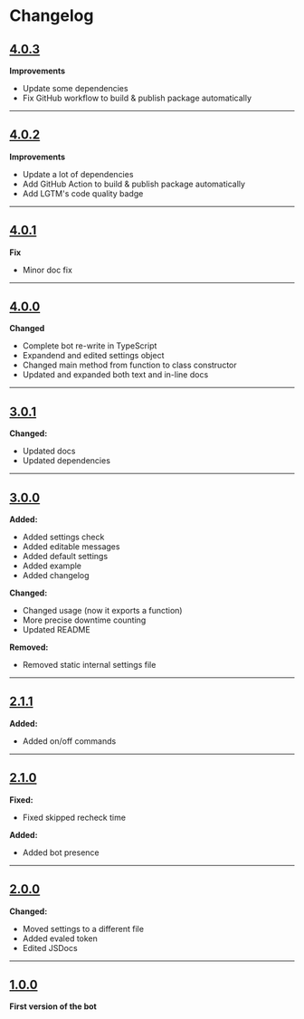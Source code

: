 # Changelog

## [4.0.3](https://github.com/EndBug/uptime-monitor/tree/v4.0.3)
**Improvements**
- Update some dependencies
- Fix GitHub workflow to build & publish package automatically

***
## [4.0.2](https://github.com/EndBug/uptime-monitor/tree/v4.0.2)
**Improvements**
- Update a lot of dependencies
- Add GitHub Action to build & publish package automatically
- Add LGTM's code quality badge

***
## [4.0.1](https://github.com/EndBug/uptime-monitor/tree/v4.0.1)
**Fix**
- Minor doc fix

***
## [4.0.0](https://github.com/EndBug/uptime-monitor/tree/v4.0.0)
**Changed**
- Complete bot re-write in TypeScript
- Expandend and edited settings object
- Changed main method from function to class constructor
- Updated and expanded both text and in-line docs

***
## [3.0.1](https://github.com/EndBug/uptime-monitor/tree/v3.1.0)
**Changed:**
- Updated docs
- Updated dependencies

***
## [3.0.0](https://github.com/EndBug/uptime-monitor/tree/v3.0.0)
**Added:**
- Added settings check
- Added editable messages
- Added default settings
- Added example
- Added changelog

**Changed:**
- Changed usage (now it exports a function)
- More precise downtime counting
- Updated README

**Removed:**
- Removed static internal settings file

***
## [2.1.1](https://github.com/EndBug/uptime-monitor/tree/v2.1.1)
**Added:**
- Added on/off commands

***
## [2.1.0](https://github.com/EndBug/uptime-monitor/tree/v2.1.0)
**Fixed:**
- Fixed skipped recheck time

**Added:**
- Added bot presence

 ***
## [2.0.0](https://github.com/EndBug/uptime-monitor/tree/v2.0.0)
**Changed:**
- Moved settings to a different file
- Added evaled token
- Edited JSDocs

***
## [1.0.0](https://github.com/EndBug/uptime-monitor/tree/v1.0.0)
**First version of the bot**
